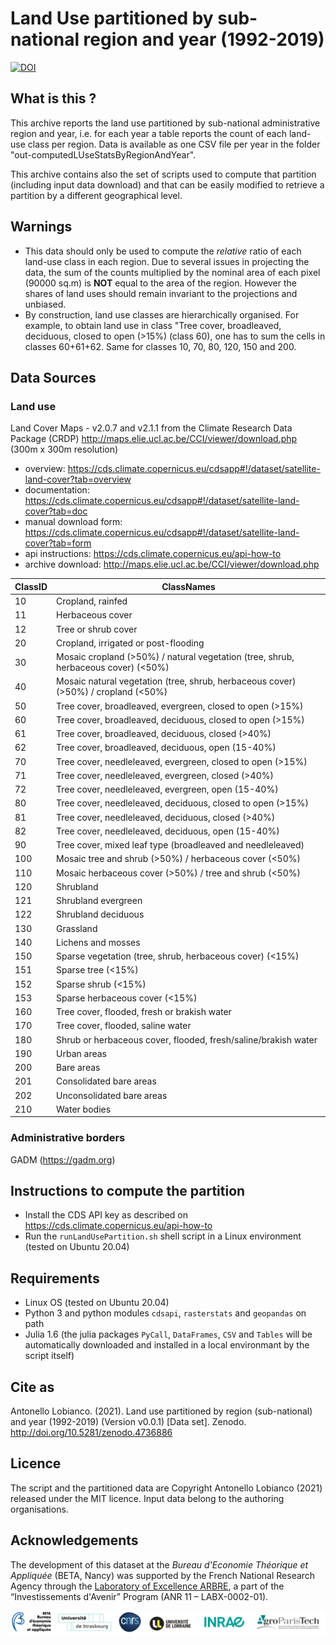 # Land Use partitioned by sub-national region and year (1992-2019)


[![DOI](https://zenodo.org/badge/364212542.svg)](https://zenodo.org/badge/latestdoi/364212542)


## What is this ?

This archive reports the land use partitioned by sub-national administrative region and year, i.e. for each year a table reports the count of each land-use class per region.
Data is available as one CSV file per year in the folder "out-computedLUseStatsByRegionAndYear".

This archive contains also the set of scripts used to compute that partition (including input data download) and that can be easily modified to retrieve a partition by a different geographical level.

## Warnings

- This data should only be used to compute the _relative_ ratio of each land-use class in each region. Due to several issues in projecting the data, the sum of the counts multiplied by the nominal area of each pixel (90000 sq.m) is **NOT** equal to the area of the region. However the shares of land uses should remain invariant to the projections and unbiased.
- By construction, land use classes are hierarchically organised. For example, to obtain land use in class "Tree cover, broadleaved, deciduous, closed to open (>15%) (class 60), one has to sum the cells in classes 60+61+62. Same for classes 10, 70, 80, 120, 150 and 200.

## Data Sources

### Land use

Land Cover Maps - v2.0.7 and v2.1.1 from the Climate Research Data Package (CRDP) http://maps.elie.ucl.ac.be/CCI/viewer/download.php (300m x 300m resolution)
- overview: https://cds.climate.copernicus.eu/cdsapp#!/dataset/satellite-land-cover?tab=overview
- documentation: https://cds.climate.copernicus.eu/cdsapp#!/dataset/satellite-land-cover?tab=doc
- manual download form: https://cds.climate.copernicus.eu/cdsapp#!/dataset/satellite-land-cover?tab=form
- api instructions: https://cds.climate.copernicus.eu/api-how-to
- archive download: http://maps.elie.ucl.ac.be/CCI/viewer/download.php

| ClassID | ClassNames                                                                         |
|---------|------------------------------------------------------------------------------------|
| 10      | Cropland, rainfed                                                                  |
| 11      | Herbaceous cover                                                                   |
| 12      | Tree or shrub cover                                                                |
| 20      | Cropland, irrigated or post-flooding                                               |
| 30      | Mosaic cropland (>50%) / natural vegetation (tree, shrub, herbaceous cover) (<50%) |
| 40      | Mosaic natural vegetation (tree, shrub, herbaceous cover) (>50%) / cropland (<50%) |
| 50      | Tree cover, broadleaved, evergreen, closed to open (>15%)                          |
| 60      | Tree cover, broadleaved, deciduous, closed to open (>15%)                          |
| 61      | Tree cover, broadleaved, deciduous, closed (>40%)                                  |
| 62      | Tree cover, broadleaved, deciduous, open (15-40%)                                  |
| 70      | Tree cover, needleleaved, evergreen, closed to open (>15%)                         |
| 71      | Tree cover, needleleaved, evergreen, closed (>40%)                                 |
| 72      | Tree cover, needleleaved, evergreen, open (15-40%)                                 |
| 80      | Tree cover, needleleaved, deciduous, closed to open (>15%)                         |
| 81      | Tree cover, needleleaved, deciduous, closed (>40%)                                 |
| 82      | Tree cover, needleleaved, deciduous, open (15-40%)                                 |
| 90      | Tree cover, mixed leaf type (broadleaved and needleleaved)                         |
| 100     | Mosaic tree and shrub (>50%) / herbaceous cover (<50%)                             |
| 110     | Mosaic herbaceous cover (>50%) / tree and shrub (<50%)                             |
| 120     | Shrubland                                                                          |
| 121     | Shrubland evergreen                                                                |
| 122     | Shrubland deciduous                                                                |
| 130     | Grassland                                                                          |
| 140     | Lichens and mosses                                                                 |
| 150     | Sparse vegetation (tree, shrub, herbaceous cover) (<15%)                           |
| 151     | Sparse tree (<15%)                                                                 |
| 152     | Sparse shrub (<15%)                                                                |
| 153     | Sparse herbaceous cover (<15%)                                                     |
| 160     | Tree cover, flooded, fresh or brakish water                                        |
| 170     | Tree cover, flooded, saline water                                                  |
| 180     | Shrub or herbaceous cover, flooded, fresh/saline/brakish water                     |
| 190     | Urban areas                                                                        |
| 200     | Bare areas                                                                         |
| 201     | Consolidated bare areas                                                            |
| 202     | Unconsolidated bare areas                                                          |
| 210     | Water bodies                                                                       |


### Administrative borders

GADM (https://gadm.org)


## Instructions to compute the partition

- Install the CDS API key as described on https://cds.climate.copernicus.eu/api-how-to
- Run the `runLandUsePartition.sh` shell script in a Linux environment (tested on Ubuntu 20.04)

## Requirements

- Linux OS (tested on Ubuntu 20.04)
- Python 3 and python modules `cdsapi`, `rasterstats` and `geopandas` on path
- Julia 1.6 (the julia packages `PyCall`, `DataFrames`, `CSV` and `Tables` will be automatically downloaded and installed in a local environmant by the script itself)

## Cite as

Antonello Lobianco. (2021). Land use partitioned by region (sub-national) and year (1992-2019) (Version v0.0.1) [Data set]. Zenodo. http://doi.org/10.5281/zenodo.4736886

## Licence

The script and the partitioned data are Copyright Antonello Lobianco (2021) released under the MIT licence.
Input data belong to the authoring organisations.

## Acknowledgements

The development of this dataset at the _Bureau d'Economie Théorique et Appliquée_ (BETA, Nancy) was supported by the French National Research Agency through the [Laboratory of Excellence ARBRE](http://mycor.nancy.inra.fr/ARBRE/), a part of the “Investissements d'Avenir” Program (ANR 11 – LABX-0002-01).

[![BLogos](assets/logos_betaumr.png)](hhttp://www.beta-umr7522.fr/)

